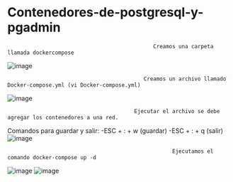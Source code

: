 # Contenedores-de-postgresql-y-pgadmin

                                                  Creamos una carpeta llamada dockercompose
![image](https://user-images.githubusercontent.com/91167870/202856921-808f86ec-693a-41bf-8cbb-1a07165e85eb.png)


                                               Creamos un archivo llamado Docker-compose.yml (vi Docker-compose.yml)
![image](https://user-images.githubusercontent.com/91167870/202856939-3295d0a2-7356-44fd-bb15-bbc92a6604ca.png)

                                            Ejecutar el archivo se debe agregar los contenedores a una red.
Comandos para guardar y salir:
-ESC + :  + w (guardar)
-ESC + :  + q (salir)
![image](https://user-images.githubusercontent.com/91167870/202856953-7b72788d-a338-484d-af70-afe21381e4b6.png)

                                                        Ejecutamos el comando docker-compose up -d 
 ![image](https://user-images.githubusercontent.com/91167870/202856969-b2245058-780b-48be-b16a-1c13896d99fc.png)
![image](https://user-images.githubusercontent.com/91167870/202856972-07d56e55-fa7b-425f-b71f-d4ba1c5f52e3.png)










